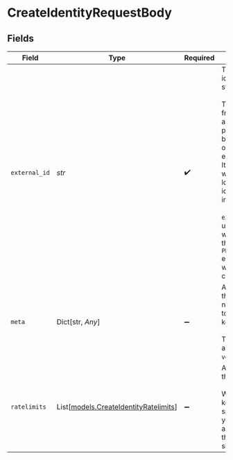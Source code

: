 # CreateIdentityRequestBody


## Fields

| Field                                                                                                                                                                                                                                                                                                                                                                                               | Type                                                                                                                                                                                                                                                                                                                                                                                                | Required                                                                                                                                                                                                                                                                                                                                                                                            | Description                                                                                                                                                                                                                                                                                                                                                                                         | Example                                                                                                                                                                                                                                                                                                                                                                                             |
| --------------------------------------------------------------------------------------------------------------------------------------------------------------------------------------------------------------------------------------------------------------------------------------------------------------------------------------------------------------------------------------------------- | --------------------------------------------------------------------------------------------------------------------------------------------------------------------------------------------------------------------------------------------------------------------------------------------------------------------------------------------------------------------------------------------------- | --------------------------------------------------------------------------------------------------------------------------------------------------------------------------------------------------------------------------------------------------------------------------------------------------------------------------------------------------------------------------------------------------- | --------------------------------------------------------------------------------------------------------------------------------------------------------------------------------------------------------------------------------------------------------------------------------------------------------------------------------------------------------------------------------------------------- | --------------------------------------------------------------------------------------------------------------------------------------------------------------------------------------------------------------------------------------------------------------------------------------------------------------------------------------------------------------------------------------------------- |
| `external_id`                                                                                                                                                                                                                                                                                                                                                                                       | *str*                                                                                                                                                                                                                                                                                                                                                                                               | :heavy_check_mark:                                                                                                                                                                                                                                                                                                                                                                                  | The id of this identity in your system.<br/><br/>This usually comes from your authentication provider and could be a userId, organisationId or even an email.<br/>It does not matter what you use, as long as it uniquely identifies something in your application.<br/><br/>`externalId`s are unique across your workspace and therefore a `PRECONDITION_FAILED` error is returned when you try to create duplicates.<br/> | user_123                                                                                                                                                                                                                                                                                                                                                                                            |
| `meta`                                                                                                                                                                                                                                                                                                                                                                                              | Dict[str, *Any*]                                                                                                                                                                                                                                                                                                                                                                                    | :heavy_minus_sign:                                                                                                                                                                                                                                                                                                                                                                                  | Attach metadata to this identity that you need to have access to when verifying a key.<br/><br/>This will be returned as part of the `verifyKey` response.<br/>                                                                                                                                                                                                                                     |                                                                                                                                                                                                                                                                                                                                                                                                     |
| `ratelimits`                                                                                                                                                                                                                                                                                                                                                                                        | List[[models.CreateIdentityRatelimits](../models/createidentityratelimits.md)]                                                                                                                                                                                                                                                                                                                      | :heavy_minus_sign:                                                                                                                                                                                                                                                                                                                                                                                  | Attach ratelimits to this identity.<br/><br/>When verifying keys, you can specify which limits you want to use and all keys attached to this identity, will share the limits.                                                                                                                                                                                                                       |                                                                                                                                                                                                                                                                                                                                                                                                     |